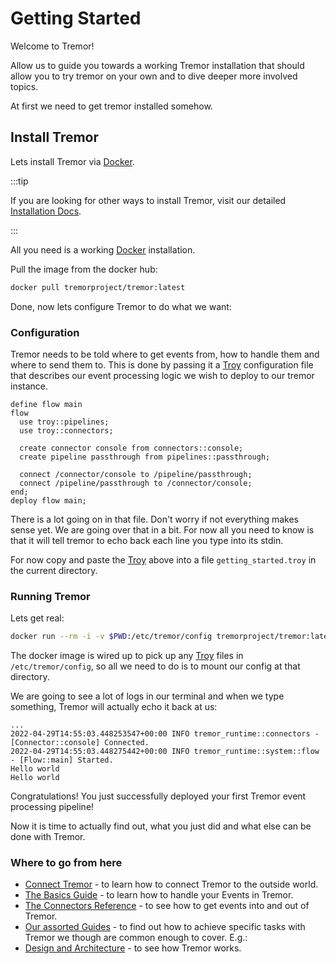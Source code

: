 # Getting Started

Welcome to Tremor!

Allow us to guide you towards a working Tremor installation that should allow you to try tremor on your own and to dive deeper more involved topics.

At first we need to get tremor installed somehow.

## Install Tremor

Lets install Tremor via [Docker](https://www.docker.com). 

:::tip

If you are looking for other ways to install Tremor, visit our detailed [Installation Docs](install).

:::

All you need is a working [Docker](https://www.docker.com) installation.

Pull the image from the docker hub:

```bash
docker pull tremorproject/tremor:latest
```

Done, now lets configure Tremor to do what we want:

### Configuration

Tremor needs to be told where to get events from, how to handle them and where to send them to.
This is done by passing it a [Troy](../language/troy) configuration file that describes our event processing logic we wish to deploy to our tremor instance.

```tremor
define flow main
flow
  use troy::pipelines;
  use troy::connectors;

  create connector console from connectors::console;
  create pipeline passthrough from pipelines::passthrough;

  connect /connector/console to /pipeline/passthrough;
  connect /pipeline/passthrough to /connector/console;
end;
deploy flow main;
```

There is a lot going on in that file. Don't worry if not everything makes sense yet.
We are going over that in a bit. For now all you need to know is that it will tell tremor to echo back each line you type into its stdin.

For now copy and paste the [Troy](../language/troy) above into a file `getting_started.troy` in the current directory.

### Running Tremor

Lets get real:

```bash
docker run --rm -i -v $PWD:/etc/tremor/config tremorproject/tremor:latest
```

The docker image is wired up to pick up any [Troy](../language/troy) files in `/etc/tremor/config`,
so all we need to do is to mount our config at that directory.

We are going to see a lot of logs in our terminal and when we type something, Tremor will actually echo it back at us:

```
...
2022-04-29T14:55:03.448253547+00:00 INFO tremor_runtime::connectors - [Connector::console] Connected.
2022-04-29T14:55:03.448275442+00:00 INFO tremor_runtime::system::flow - [Flow::main] Started.
Hello world
Hello world
```

Congratulations! You just successfully deployed your first Tremor event processing pipeline!

Now it is time to actually find out, what you just did and what else can be done with Tremor.

### Where to go from here

* [Connect Tremor](connect.md) - to learn how to connect Tremor to the outside world.
* [The Basics Guide](../guides/basics) - to learn how to handle your Events in Tremor.
* [The Connectors Reference](../reference/connectors) - to see how to get events into and out of Tremor.
* [Our assorted Guides](../guides/index.md) - to find out how to achieve specific tasks with Tremor we though are common enough to cover. E.g.:
* [Design and Architecture](../concepts/design) - to see how Tremor works.

